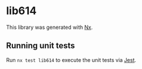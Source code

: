 # lib614

This library was generated with [Nx](https://nx.dev).

## Running unit tests

Run `nx test lib614` to execute the unit tests via [Jest](https://jestjs.io).
